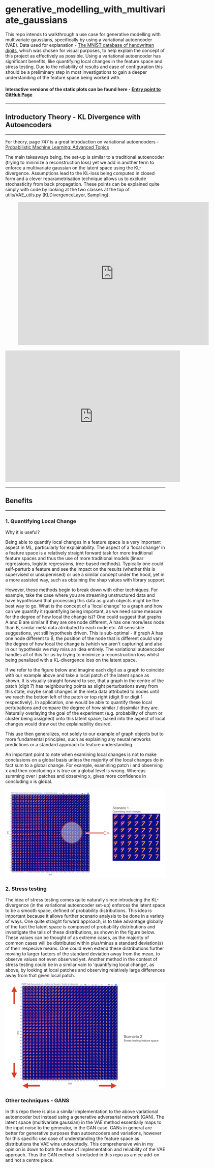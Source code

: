 # generative_modelling_with_multivariate_gaussians

This repo intends to walkthrough a use case for generative modelling with multivariate gaussians, specifically by using a variational autoencoder (VAE). Data used for explanation - [The MNIST database of handwritten digits](https://www.tensorflow.org/datasets/catalog/mnist), which was chosen for visual purposes, to help explain the concept of this project as effectively as possible.
Using a variational autoencoder has significant benefits, like quantifying local changes in the feature space and stress testing. Due to the reliability of results and ease of configuration this should be a preliminary step in most investigations to gain a deeper understanding of the feature space being worked with. 


#### Interactive versions of the static plots can be found here - [Entry point to GitHub Page](https://tobycassidy.github.io/generative_modelling_with_multivariate_gaussians/)

---
## Introductory Theory - KL Divergence with Autoencoders
---

For theory, page 747 is a great introduction on variational autoencoders - [Probabilistic Machine Learning: Advanced Topics](https://probml.github.io/pml-book/book2.html)

The main takeaways being, the set-up is similar to a traditional autoencoder (trying to minimize a reconstruction loss) yet we add in another term to enforce a multivariate gaussian on the latent space using the KL-divergence. Assumptions lead to the KL-loss being computed in closed form and a clever reparametrisation technique allows us to exclude stochasticity from back propagation. These points can be explained quite simply with code by looking at the two classes at the top of utils/VAE_utils.py (KLDivergenceLayer, Sampling).


<figure class="video_container">
 <iframe width="600" height="450" src="https://datastudio.google.com/embed/reporting/382255b6-0c29-4101-b9cb-4609981e980b/page/IcIqC" frameborder="0" style="border:0" allowfullscreen></iframe>
</figure>


<script src="https://datastudio.google.com/embed/reporting/382255b6-0c29-4101-b9cb-4609981e980b/page/IcIqC"></script>
<iframe width="550" height="413" src="https://datastudio.google.com/embed/reporting/382255b6-0c29-4101-b9cb-4609981e980b/page/IcIqC" frameborder="0" style="border:0" allowfullscreen></iframe>


---
## Benefits
---
### 1. Quantifying Local Change 
Why it is useful?

Being able to quantify local changes in a feature space is a very important aspect in ML, particularly for explainability. The aspect of a 'local change' in a feature space is a relatively straight forward task for more traditional feature spaces and thus the use of more traditional models (linear regressions, logistic regressions, tree-based methods).  Typically one could self-perturb a feature and see the impact on the results (whether this is supervised or unsupervised) or use a similar concept under the hood, yet in a more assisted way, such as obtaining the shap values with library support. 

However, these methods begin to break down with other techniques. For example, take the case where you are streaming unstructured data and have hypothsised that processing this data as graph objects might be the best way to go. What is the concept of a 'local change' to a graph and how can we quantify it (quantifying being important, as we need some measure for the degree of how local the change is)? One could suggest that graphs A and B are similar if they are one node different, A has one more/less node than B, similar meta data atrributed to each node etc. All sensisble suggestions, yet still hypothesis driven. This is sub-optimal - if graph A has one node different to B, the position of the node that is different could vary the degree of how local the change is (which we aren't capturing) and also in our hypothesis we may miss an idea entirely. The variational autoencoder handles all of this for us by trying to minimize a reconstruction loss whilst being penalized with a KL-divergence loss on the latent space.

If we refer to the figure below and imagine each digit as a graph to coincide with our example above and take a local patch of the latent space as shown. It is visually straight forward to see, that a graph in the centre of the patch (digit 7) has neighbouring points as slight perturbations away from this state, maybe small changes in the meta data attributed to nodes until we reach the bottom left of the patch or top right (digit 9 or digit 1 respectively). In application, one would be able to quantify these local pertubations and compare the degree of how similar / dissimilar they are. Naturally overlaying the goal of the experiment (e.g. probability of churn or cluster being assigned) onto this latent space, baked into the aspect of local changes would draw out the explainability desired.

This use then generalizes, not solely to our example of graph objects but to more fundamental principles, such as explaining any neural networks predictions or a standard approach to feature understanding. 

An important point to note when examining local changes is not to make conclusions on a global basis unless the majority of the local changes do in fact sum to a global change. For example, examining patch i and observing x and then concluding x is true on a global level is wrong. Whereas summing over i patches and observing x, gives more confidence in concluding x is global.


![local_changes](concepts/local_changes.png)

### 2. Stress testing 
The idea of stress testing comes quite naturally since introducing the KL-divergence (in the variational autoencoder set-up) enforces the latent space to be a smooth space, defined of probability distributions. This idea is important because it allows further scenario analysis to be done in a variety of ways. One quite straight forward approach, is to take advantage globally of the fact the latent space is composed of probability distributions and investigate the tails of these distributions, as shown in the figure below. These values can be thought of as extreme cases, as the majority of common cases will be distributed within plus/minus a standard deviation(s) of their respecive means. One could even extend these distributions further moving to larger factors of the standard deviation away from the mean, to observe values not even observed yet. Another method in the context of stress testing could be in a similar vain to 'quantifying local change', as above, by looking at local patches and observing relatively large differences away from that given local patch.

![stress_testing](concepts/stress_testing.png)

### Other techniques - GANS

In this repo there is also a similar implementation to the above variational autoencoder but instead using a generative adversarial network (GAN). The latent space (multivariate gaussian) in the VAE method essentially maps to the input noise to the generator, in the GAN case. GANs in general are better for generative purposes than autoencoders and variations, however for this specific use case of understanding the feature space as distributions the VAE wins undoubtedly. This comprehensive win in my opinion is down to both the ease of implementation and reliability of the VAE approach. Thus the GAN method is included in this repo as a nice add-on and not a centre piece.


